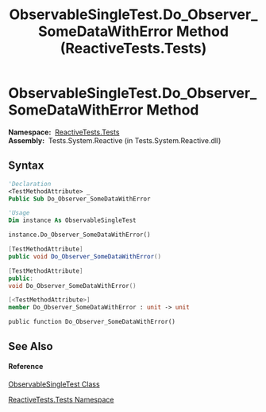 ﻿---
title: ObservableSingleTest.Do_Observer_SomeDataWithError Method  (ReactiveTests.Tests)
TOCTitle: Do_Observer_SomeDataWithError Method
ms:assetid: M:ReactiveTests.Tests.ObservableSingleTest.Do_Observer_SomeDataWithError
ms:mtpsurl: https://msdn.microsoft.com/en-us/library/reactivetests.tests.observablesingletest.do_observer_somedatawitherror(v=VS.103)
ms:contentKeyID: 36620702
ms.date: 06/28/2011
mtps_version: v=VS.103
f1_keywords:
- ReactiveTests.Tests.ObservableSingleTest.Do_Observer_SomeDataWithError
dev_langs:
- CSharp
- JScript
- VB
- FSharp
- c++
---

# ObservableSingleTest.Do\_Observer\_SomeDataWithError Method

**Namespace:**  [ReactiveTests.Tests](hh289046\(v=vs.103\).md)  
**Assembly:**  Tests.System.Reactive (in Tests.System.Reactive.dll)

## Syntax

``` vb
'Declaration
<TestMethodAttribute> _
Public Sub Do_Observer_SomeDataWithError
```

``` vb
'Usage
Dim instance As ObservableSingleTest

instance.Do_Observer_SomeDataWithError()
```

``` csharp
[TestMethodAttribute]
public void Do_Observer_SomeDataWithError()
```

``` c++
[TestMethodAttribute]
public:
void Do_Observer_SomeDataWithError()
```

``` fsharp
[<TestMethodAttribute>]
member Do_Observer_SomeDataWithError : unit -> unit 
```

``` jscript
public function Do_Observer_SomeDataWithError()
```

## See Also

#### Reference

[ObservableSingleTest Class](hh315143\(v=vs.103\).md)

[ReactiveTests.Tests Namespace](hh289046\(v=vs.103\).md)

